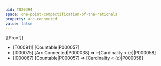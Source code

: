```yaml
---
uid: T020394
space: one-point-compactification-of-the-rationals
property: arc-connected
value: false
---
```

[[Proof]]

* [T000911] [Countable|P000057]
* [I000075] [Arc Connected|P000038] => ~[Cardinality < $\mathfrak(c)$|P000058]
* [I000067] [Countable|P000057] => [Cardinality < $\mathfrak(c)$|P000058]

